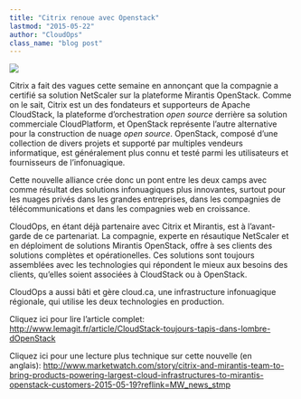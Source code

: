 ```yaml
---
title: "Citrix renoue avec Openstack"
lastmod: "2015-05-22"
author: "CloudOps"
class_name: "blog post"
---
```


<img src="/images/blog/post/Mirantis-Openstack.png" class="main-blog-image">

<p>Citrix a fait des vagues cette semaine en annonçant que la compagnie a certifié sa solution NetScaler sur la plateforme Mirantis OpenStack. Comme on le sait, Citrix est un des fondateurs et supporteurs de Apache CloudStack, la plateforme d’orchestration <i>open source </i>derrière sa solution commerciale CloudPlatform, et OpenStack représente l’autre alternative pour la construction de nuage <i>open source</i>. OpenStack, composé d’une collection de divers projets et supporté par multiples vendeurs informatique, est généralement plus connu et testé parmi les utilisateurs et fournisseurs de l’infonuagique.</p>

<p>Cette nouvelle alliance crée donc un pont entre les deux camps avec comme résultat des solutions infonuagiques plus innovantes, surtout pour les nuages privés dans les grandes entreprises, dans les compagnies de télécommunications et dans les compagnies web en croissance.</p>

<p>CloudOps, en étant déjà partenaire avec Citrix et Mirantis, est à l’avant-garde de ce partenariat. La compagnie, experte en résautique NetScaler et en déploiment de solutions Mirantis OpenStack, offre à ses clients des solutions complètes et opérationelles. Ces solutions sont toujours assemblées avec les technologies qui répondent le mieux aux besoins des clients, qu’elles soient associées à CloudStack ou à OpenStack.</p>

<p>CloudOps a aussi bâti et gère cloud.ca, une infrastructure infonuagique régionale, qui utilise les deux technologies en production.</p>

<p>Cliquez ici pour lire l’article complet: <a href="http://www.lemagit.fr/article/CloudStack-toujours-tapis-dans-lombre-dOpenStack">http://www.lemagit.fr/article/CloudStack-toujours-tapis-dans-lombre-dOpenStack</a></p>

<p>Cliquez ici pour une lecture plus technique sur cette nouvelle (en anglais):&nbsp;<a href="http://www.marketwatch.com/story/citrix-and-mirantis-team-to-bring-products-powering-largest-cloud-infrastructures-to-mirantis-openstack-customers-2015-05-19?reflink=MW_news_stmp" target="_blank">http://www.marketwatch.com/story/citrix-and-mirantis-team-to-bring-products-powering-largest-cloud-infrastructures-to-mirantis-openstack-customers-2015-05-19?reflink=MW_news_stmp</a></p>